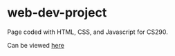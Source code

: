 # web-dev-project
 
Page coded with HTML, CSS, and Javascript for CS290.

Can be viewed <a href="https://tealglow.github.io/CS-290-web-dev-project/">here</a>
